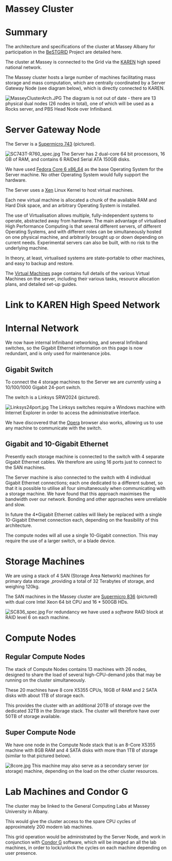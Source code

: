 # Massey Cluster

# Summary

The architecture and specifications of the cluster at Massey Albany for participation in the [BeSTGRID](https://reannz.atlassian.net/wiki/pages/createpage.action?spaceKey=BeSTGRID&title=BeSTGRID&linkCreation=true&fromPageId=3816950940) Project are detailed here.

The cluster at Massey is connected to the Grid via the [KAREN](https://reannz.atlassian.net/wiki/pages/createpage.action?spaceKey=BeSTGRID&title=KAREN&linkCreation=true&fromPageId=3816950940) high speed national network.

The Massey cluster hosts a large number of machines facilitating mass storage and mass computation, which are centrally coordinated by a Server Gateway Node (see diagram below), which is directly connected to KAREN.

![MasseyClusterArch.JPG](./attachments/MasseyClusterArch.JPG)
The diagram is not out of date - there are 13 physical dual nodes (26 nodes in total), one of which will be used as a Rocks server, and PBS Head Node over Infiniband.

# Server Gateway Node

The Server is a [Supermicro 743](http://www.example.com) (pictured).

![SC743T-R760_spec.jpg](./attachments/SC743T-R760_spec.jpg)
The Server has 2 dual-core 64 bit processors, 16 GB of RAM, and contains 6 RAIDed Serial ATA 150GB disks.

We have used [Fedora Core 6 x86_64](http://fedoraproject.org/wiki/) as the base Operating System for the Server machine. No other Operating System would fully support the hardware.

The Server uses a [Xen](http://www.cl.cam.ac.uk/research/srg/netos/xen/) Linux Kernel to host virtual machines.

Each new virtual machine is allocated a chunk of the available RAM and Hard Disk space, and an arbitrary Operating System is installed.

The use of Virtualisation allows multiple, fully-independent systems to operate, abstracted away from hardware. The main advantage of virtualised High Performance Computing is that several different servers, of different Operating Systems, and with different roles can be simultaneously hosted on one physical machine, and arbitrarily brought up or down depending on current needs. Experimental servers can also be built, with no risk to the underlying machine.

In theory, at least, virtualised systems are state-portable to other machines, and easy to backup and restore.

The [Virtual Machines](/wiki/spaces/BeSTGRID/pages/3816950830) page contains full details of the various Virtual Machines on the server, including their various tasks, resource allocation plans, and detailed set-up guides.

# Link to KAREN High Speed Network

# Internal Network

We now have internal Infiniband networking, and several Infiniband switches, so the Gigabit Ethernet information on this page is now redundant, and is only used for maintenance jobs.

## Gigabit Switch

To connect the 4 storage machines to the Server we are *currently* using a 10/100/1000 Gigabit 24-port switch.

The switch is a Linksys SRW2024 (pictured).

![Linksys24port.jpg](./attachments/Linksys24port.jpg)
The Linksys switches require a Windows machine with Internet Explorer in order to access the administrative interface.

We have discovered that the [Opera](http://www.opera.com/) browser also works, allowing us to use any machine to communicate with the switch.

## Gigabit and 10-Gigabit Ethernet

Presently each storage machine is connected to the switch with 4 separate Gigabit Ethernet cables. We therefore are using 16 ports just to connect to the SAN machines.

The Server machine is also connected to the switch with 4 individual Gigabit Ethernet connections; each one dedicated to a different subnet, so that it is possible to utilise all four simultaneously when communicating with a storage machine. We have found that this approach maximises the bandwidth over our network. Bonding and other approaches were unreliable and slow.

In future the 4*Gigabit Ethernet cables will likely be replaced with a single 10-Gigabit Ethernet connection each, depending on the feasibility of this architecture.

The compute nodes will all use a single 10-Gigabit connection. This may require the use of a larger switch, or a blade device.

# Storage Machines

We are using a stack of 4 SAN (Storage Area Network) machines for primary data storage ,providing a total of 32 Terabytes of storage, and weighing 120kg.

The SAN machines in the Massey cluster are [Supermicro 836](http://www.supermicro.com/products/chassis/3U/836/SC836E2-R800V.cfm) (pictured) with dual core Intel Xeon 64 bit CPU and 16 * 500GB HDs.

![SC836_spec.jpg](./attachments/SC836_spec.jpg)
For redundancy we have used a *software* RAID block at RAID level 6 on each machine.

# Compute Nodes

## Regular Compute Nodes

The stack of Compute Nodes contains 13 machines with 26 nodes, designed to share the load of several high-CPU-demand jobs that may be running on the cluster simultaneously.

These 20 machines have 8 core X5355 CPUs, 16GB of RAM and 2 SATA disks with about 1TB of storage each.

This provides the cluster with an additional 20TB of storage over the dedicated 32TB in the Storage stack. The cluster will therefore have over 50TB of storage available.

## Super Compute Node

We have one node in the Compute Node stack that is an 8-Core X5355 machine with 8GB RAM and 4 SATA disks with more than 1TB of storage (similar to that pictured below).

![8core.jpg](./attachments/8core.jpg)
This machine may also serve as a secondary server (or storage) machine, depending on the load on the other cluster resources.

# Lab Machines and Condor G

The cluster may be linked to the General Computing Labs at Massey University in Albany.

This would give the cluster access to the spare CPU cycles of approximately 200 modern lab machines.

This grid operation would be administrated by the Server Node, and work in conjunction with [Condor G](http://www.cs.wisc.edu/condor/) software, which will be imaged an all the lab machines, in order to lock/unlock the cycles on each machine depending on user presence.
